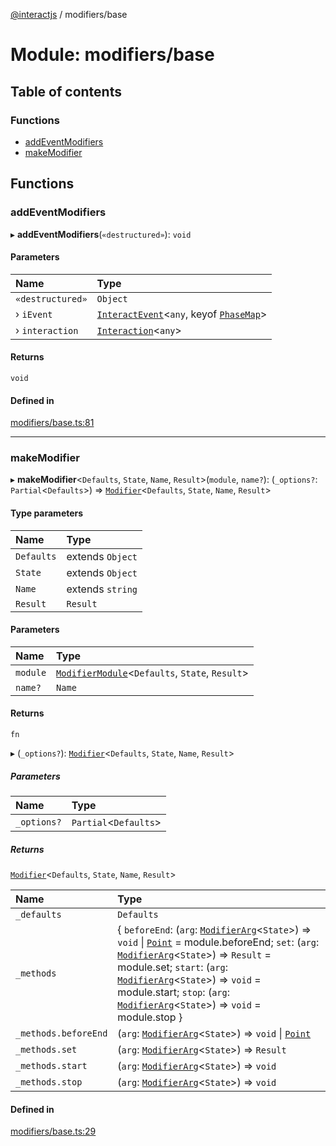 [@interactjs](../README.md) / modifiers/base

# Module: modifiers/base

## Table of contents

### Functions

- [addEventModifiers](modifiers_base.md#addeventmodifiers)
- [makeModifier](modifiers_base.md#makemodifier)

## Functions

### addEventModifiers

▸ **addEventModifiers**(`«destructured»`): `void`

#### Parameters

| Name | Type |
| :------ | :------ |
| `«destructured»` | `Object` |
| › `iEvent` | [`InteractEvent`](../classes/core_InteractEvent.InteractEvent.md)\<`any`, keyof [`PhaseMap`](../interfaces/core_InteractEvent.PhaseMap.md)\> |
| › `interaction` | [`Interaction`](../classes/core_Interaction.Interaction.md)\<`any`\> |

#### Returns

`void`

#### Defined in

[modifiers/base.ts:81](https://github.com/taye/interact.js/blob/5ca9fe72/packages/@interactjs/modifiers/base.ts#L81)

___

### makeModifier

▸ **makeModifier**\<`Defaults`, `State`, `Name`, `Result`\>(`module`, `name?`): (`_options?`: `Partial`\<`Defaults`\>) => [`Modifier`](../interfaces/modifiers_types.Modifier.md)\<`Defaults`, `State`, `Name`, `Result`\>

#### Type parameters

| Name | Type |
| :------ | :------ |
| `Defaults` | extends `Object` |
| `State` | extends `Object` |
| `Name` | extends `string` |
| `Result` | `Result` |

#### Parameters

| Name | Type |
| :------ | :------ |
| `module` | [`ModifierModule`](../interfaces/modifiers_types.ModifierModule.md)\<`Defaults`, `State`, `Result`\> |
| `name?` | `Name` |

#### Returns

`fn`

▸ (`_options?`): [`Modifier`](../interfaces/modifiers_types.Modifier.md)\<`Defaults`, `State`, `Name`, `Result`\>

##### Parameters

| Name | Type |
| :------ | :------ |
| `_options?` | `Partial`\<`Defaults`\> |

##### Returns

[`Modifier`](../interfaces/modifiers_types.Modifier.md)\<`Defaults`, `State`, `Name`, `Result`\>

| Name | Type |
| :------ | :------ |
| `_defaults` | `Defaults` |
| `_methods` | \{ `beforeEnd`: (`arg`: [`ModifierArg`](../interfaces/modifiers_types.ModifierArg.md)\<`State`\>) => `void` \| [`Point`](../interfaces/core_types.Point.md) = module.beforeEnd; `set`: (`arg`: [`ModifierArg`](../interfaces/modifiers_types.ModifierArg.md)\<`State`\>) => `Result` = module.set; `start`: (`arg`: [`ModifierArg`](../interfaces/modifiers_types.ModifierArg.md)\<`State`\>) => `void` = module.start; `stop`: (`arg`: [`ModifierArg`](../interfaces/modifiers_types.ModifierArg.md)\<`State`\>) => `void` = module.stop } |
| `_methods.beforeEnd` | (`arg`: [`ModifierArg`](../interfaces/modifiers_types.ModifierArg.md)\<`State`\>) => `void` \| [`Point`](../interfaces/core_types.Point.md) |
| `_methods.set` | (`arg`: [`ModifierArg`](../interfaces/modifiers_types.ModifierArg.md)\<`State`\>) => `Result` |
| `_methods.start` | (`arg`: [`ModifierArg`](../interfaces/modifiers_types.ModifierArg.md)\<`State`\>) => `void` |
| `_methods.stop` | (`arg`: [`ModifierArg`](../interfaces/modifiers_types.ModifierArg.md)\<`State`\>) => `void` |

#### Defined in

[modifiers/base.ts:29](https://github.com/taye/interact.js/blob/5ca9fe72/packages/@interactjs/modifiers/base.ts#L29)
